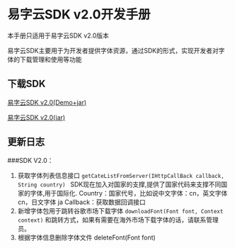 # 易字云SDK v2.0开发手册

本手册只适用于易字云SDK v2.0版本

易字云SDK主要用于为开发者提供字体资源，通过SDK的形式，实现开发者对字体的下载管理和使用等功能

## 下载SDK

[易字云SDK v2.0(Demo+jar)][demojar_download]

[易字云SDK v2.0(jar)][jar_download]


## 更新日志
###SDK V2.0：
1. 获取字体列表信息接口
`getCateListFromServer(IHttpCallBack callback, String country) ` SDK现在加入对国家的支撑,提供了国家代码来支撑不同国家的字体,用于国际化.
Country：国家代号，比如说中文字体：cn，英文字体cn，日文字体 ja
Callback：获取数据回调接口
2. 新增字体包用于跳转谷歌市场下载字体 `downloadFont(Font font, Context context)`
和跳转方式，如果有需要在海外市场下载字体的话，请联系管理员。
3. 根据字体信息删除字体文件 deleteFont(Font font)



[demojar_download]:http://upaicdn.xinmei365.com/sdk/sdkfile/v2.0-1/fontsdk-v2.0-1(jar+demo).zip
[jar_download]:http://upaicdn.xinmei365.com/sdk/sdkfile/v2.0-1/fontsdk_v2.0-1.jar
